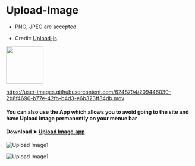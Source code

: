 # Upload-Image
- PNG, JPEG are accepted

- Credit: [Upload-js](https://upload.io/upload-js)

[<img src="https://user-images.githubusercontent.com/6248794/209441916-782081d4-7af7-4977-b493-63f24a98c20d.png" width="100"/>](https://chris1111.github.io/Upload-Image/)	


https://user-images.githubusercontent.com/6248794/209446030-2b8f4690-b77e-42fb-b4d3-e6b323ff34db.mov

#### You can also use the App which allows you to avoid going to the site and have Upload image permanently on your menue bar


#### Download ➤ [Upload Image.app](https://github.com/chris1111/Upload-Image/raw/Master/Upload-Image.zip)

![Upload Image1](https://user-images.githubusercontent.com/6248794/209455646-732098a4-7bca-424a-9c15-206fc5a866bd.png)

![Upload Image1](https://user-images.githubusercontent.com/6248794/209476565-142d2a6e-43c4-4f85-8117-9cecf6c8bdc4.png)


